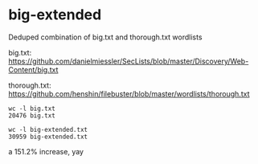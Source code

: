 # big-extended
 Deduped combination of big.txt and thorough.txt wordlists
 
 big.txt: 		https://github.com/danielmiessler/SecLists/blob/master/Discovery/Web-Content/big.txt

 thorough.txt:	https://github.com/henshin/filebuster/blob/master/wordlists/thorough.txt
 ```
 wc -l big.txt
 20476 big.txt
 
 wc -l big-extended.txt
 30959 big-extended.txt
 ```
 a 151.2% increase, yay
